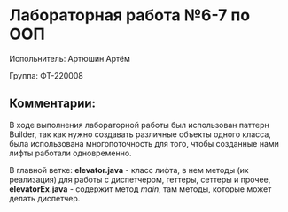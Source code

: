 # Лабораторная работа №6-7 по ООП
Испольнитель: Артюшин Артём

Группа: ФТ-220008

## Комментарии:
В ходе выполнения лабораторной работы был использован паттерн Builder, так как нужно создавать различные объекты одного класса, была использована многопоточность для того, чтобы созданные нами лифты работали одновременно.

В главной ветке: **elevator.java** - класс лифта, в нем методы (их реализация) для работы с диспетчером, геттеры, сеттеры и прочее, **elevatorEx.java** - содержит метод *main*, там методы, которые может делать диспетчер.
